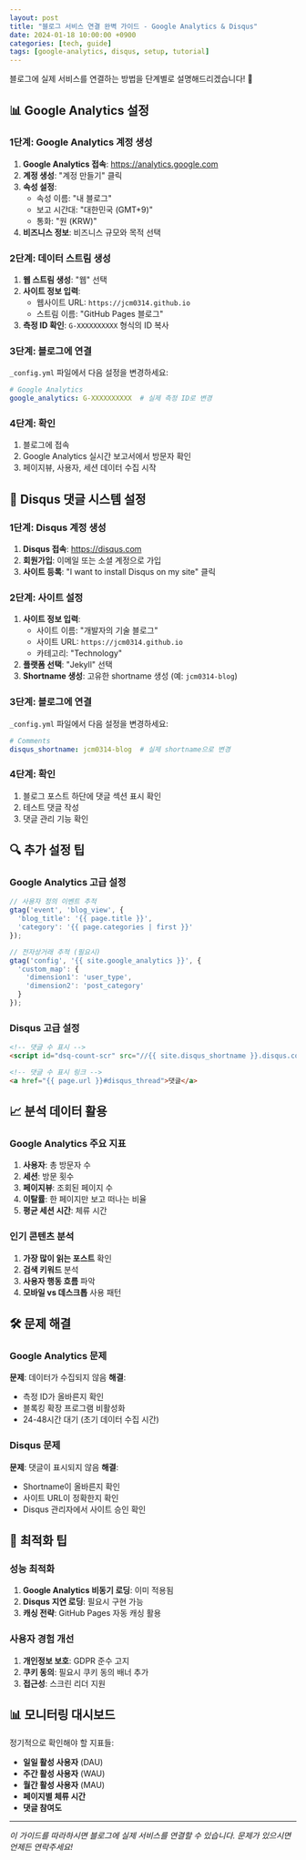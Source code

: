 ```yaml
---
layout: post
title: "블로그 서비스 연결 완벽 가이드 - Google Analytics & Disqus"
date: 2024-01-18 10:00:00 +0900
categories: [tech, guide]
tags: [google-analytics, disqus, setup, tutorial]
---
```


블로그에 실제 서비스를 연결하는 방법을 단계별로 설명해드리겠습니다! 🔧

## 📊 Google Analytics 설정

### 1단계: Google Analytics 계정 생성

1. **Google Analytics 접속**: https://analytics.google.com
2. **계정 생성**: "계정 만들기" 클릭
3. **속성 설정**: 
   - 속성 이름: "내 블로그"
   - 보고 시간대: "대한민국 (GMT+9)"
   - 통화: "원 (KRW)"
4. **비즈니스 정보**: 비즈니스 규모와 목적 선택

### 2단계: 데이터 스트림 생성

1. **웹 스트림 생성**: "웹" 선택
2. **사이트 정보 입력**:
   - 웹사이트 URL: `https://jcm0314.github.io`
   - 스트림 이름: "GitHub Pages 블로그"
3. **측정 ID 확인**: `G-XXXXXXXXXX` 형식의 ID 복사

### 3단계: 블로그에 연결

`_config.yml` 파일에서 다음 설정을 변경하세요:

```yaml
# Google Analytics
google_analytics: G-XXXXXXXXXX  # 실제 측정 ID로 변경
```

### 4단계: 확인

1. 블로그에 접속
2. Google Analytics 실시간 보고서에서 방문자 확인
3. 페이지뷰, 사용자, 세션 데이터 수집 시작

## 💬 Disqus 댓글 시스템 설정

### 1단계: Disqus 계정 생성

1. **Disqus 접속**: https://disqus.com
2. **회원가입**: 이메일 또는 소셜 계정으로 가입
3. **사이트 등록**: "I want to install Disqus on my site" 클릭

### 2단계: 사이트 설정

1. **사이트 정보 입력**:
   - 사이트 이름: "개발자의 기술 블로그"
   - 사이트 URL: `https://jcm0314.github.io`
   - 카테고리: "Technology"
2. **플랫폼 선택**: "Jekyll" 선택
3. **Shortname 생성**: 고유한 shortname 생성 (예: `jcm0314-blog`)

### 3단계: 블로그에 연결

`_config.yml` 파일에서 다음 설정을 변경하세요:

```yaml
# Comments
disqus_shortname: jcm0314-blog  # 실제 shortname으로 변경
```

### 4단계: 확인

1. 블로그 포스트 하단에 댓글 섹션 표시 확인
2. 테스트 댓글 작성
3. 댓글 관리 기능 확인

## 🔍 추가 설정 팁

### Google Analytics 고급 설정

```javascript
// 사용자 정의 이벤트 추적
gtag('event', 'blog_view', {
  'blog_title': '{{ page.title }}',
  'category': '{{ page.categories | first }}'
});

// 전자상거래 추적 (필요시)
gtag('config', '{{ site.google_analytics }}', {
  'custom_map': {
    'dimension1': 'user_type',
    'dimension2': 'post_category'
  }
});
```

### Disqus 고급 설정

```html
<!-- 댓글 수 표시 -->
<script id="dsq-count-scr" src="//{{ site.disqus_shortname }}.disqus.com/count.js" async></script>

<!-- 댓글 수 표시 링크 -->
<a href="{{ page.url }}#disqus_thread">댓글</a>
```

## 📈 분석 데이터 활용

### Google Analytics 주요 지표

1. **사용자**: 총 방문자 수
2. **세션**: 방문 횟수
3. **페이지뷰**: 조회된 페이지 수
4. **이탈률**: 한 페이지만 보고 떠나는 비율
5. **평균 세션 시간**: 체류 시간

### 인기 콘텐츠 분석

1. **가장 많이 읽는 포스트** 확인
2. **검색 키워드** 분석
3. **사용자 행동 흐름** 파악
4. **모바일 vs 데스크톱** 사용 패턴

## 🛠️ 문제 해결

### Google Analytics 문제

**문제**: 데이터가 수집되지 않음
**해결**: 
- 측정 ID가 올바른지 확인
- 블록킹 확장 프로그램 비활성화
- 24-48시간 대기 (초기 데이터 수집 시간)

### Disqus 문제

**문제**: 댓글이 표시되지 않음
**해결**:
- Shortname이 올바른지 확인
- 사이트 URL이 정확한지 확인
- Disqus 관리자에서 사이트 승인 확인

## 🎯 최적화 팁

### 성능 최적화

1. **Google Analytics 비동기 로딩**: 이미 적용됨
2. **Disqus 지연 로딩**: 필요시 구현 가능
3. **캐싱 전략**: GitHub Pages 자동 캐싱 활용

### 사용자 경험 개선

1. **개인정보 보호**: GDPR 준수 고지
2. **쿠키 동의**: 필요시 쿠키 동의 배너 추가
3. **접근성**: 스크린 리더 지원

## 📊 모니터링 대시보드

정기적으로 확인해야 할 지표들:

- **일일 활성 사용자** (DAU)
- **주간 활성 사용자** (WAU)
- **월간 활성 사용자** (MAU)
- **페이지별 체류 시간**
- **댓글 참여도**

---

*이 가이드를 따라하시면 블로그에 실제 서비스를 연결할 수 있습니다. 문제가 있으시면 언제든 연락주세요!* 